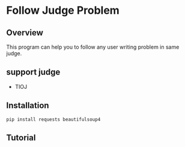 # Follow Judge Problem
## Overview
This program can help you to follow any user writing problem in same judge.
## support judge
* TIOJ
## Installation
    pip install requests beautifulsoup4
## Tutorial
